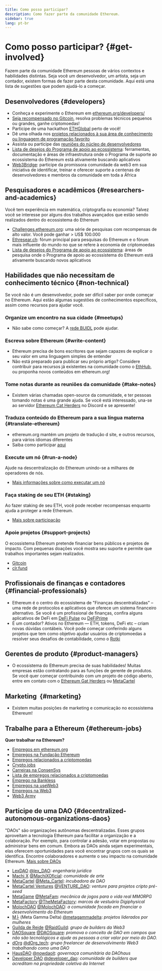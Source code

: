 ```yaml
---
title: Como posso participar?
description: Como fazer parte da comunidade Ethereum.
sidebar: true
lang: pt-br
---
```


# Como posso participar? {#get-involved}

Fazem parte da comunidade Ethereum pessoas de vários contextos e habilidades distintas. Seja você um desenvolvedor, um artista, seja um contador, existem formas de fazer parte desta comunidade. Aqui está uma lista de sugestões que podem ajudá-lo a começar.

## Desenvolvedores <Emoji text=":computer:" size={1} /> {#developers}

- Conheça e experimente o Ethereum em [ethereum.org/developers/](/developers/)
- [ Seja recompensado no Gitcoin](https://gitcoin.co/), resolva problemas técnicos pequenos ou grandes, ganhe criptomoedas!
- Participe de uma hackathon [ETHGlobal](http://ethglobal.co/) perto de você!
- Dê uma olhada nos [projetos relacionados à sua área de conhecimento ou linguagem de programação favorito](/developers/docs/programming-languages/)
- Assista ou participe das [reuniões do núcleo de desenvolvedores](https://www.youtube.com/playlist?list=PLaM7G4Llrb7zfMXCZVEXEABT8OSnd4-7w)
- [Lista de desejos do Programa de apoio ao ecossistema](https://esp.ethereum.foundation/wishlist/): ferramentas, documentação e áreas de infraestrutura onde o Programa de suporte ao ecossistema do Ethereum está ativamente buscando aplicativos
- [Web3Bridge](https://www.web3bridge.com/): participe da promissora comunidade da web3 em sua iniciativa de identificar, treinar e oferecer suporte a centenas de desenvolvedores e membros da comunidade em toda a África

## Pesquisadores e acadêmicos <Emoji text=":mag:" size={1} /> {#researchers-and-academics}

Você tem experiência em matemática, criptografia ou economia? Talvez você se interesse por alguns dos trabalhos avançados que estão sendo realizados dentro do ecossistema do Ethereum

- [Challenges.ethereum.org](https://challenges.ethereum.org/): uma série de pesquisas com recompensas de alto valor. Você pode ganhar > US$ 100.000
- [Ethresear.ch](https://ethresear.ch): fórum principal para pesquisas do Ethereum e o fórum mais influente do mundo no que se refere à economia de criptomoedas
- [Lista de desejos do Programa de apoio ao ecossistema](https://esp.ethereum.foundation/wishlist/): áreas de pesquisa onde o Programa de apoio ao ecossistema do Ethereum está ativamente buscando novos aplicativos

## Habilidades que não necessitam de conhecimento técnico <Emoji text=":briefcase:" size={1} /> {#non-technical}

Se você não é um desenvolvedor, pode ser difícil saber por onde começar no Ethereum. Aqui estão algumas sugestões de conhecimentos específicos, assim como recursos para ajudar você.

### Organize um encontro na sua cidade {#meetups}

- Não sabe como começar? A [rede BUIDL](https://consensys.net/developers/buidlnetwork/) pode ajudar.

### Escreva sobre Ethereum {#write-content}

- Ethereum precisa de bons escritores que sejam capazes de explicar o seu valor em uma linguagem simples de entender
- Não está preparado para publicar seu próprio artigo? Considere contribuir para recursos já existentes na comunidade como o [EthHub](https://docs.ethhub.io/), ou proponha novos conteúdos em ethereum.org!

### Tome notas durante as reuniões da comunidade {#take-notes}

- Existem várias chamadas open-source da comunidade, e ter pessoas tomando notas é uma grande ajuda. Se você está interessado, una-se ao servidor [Ethereum Cat Herders](https://discord.com/invite/Nz6rtfJ8Cu) no Discord e se apresente!

### Traduza conteúdo do Ethereum para a sua língua materna {#translate-ethereum}

- ethereum.org mantém um projeto de tradução d site, e outros recursos, para vários idiomas diferentes
- Saiba como participar [aqui](/contributing/translation-program)

### Execute um nó {#run-a-node}

Ajude na descentralização do Ethereum unindo-se a milhares de operadores de nós.

- [Mais informações sobre como executar um nó](/developers/docs/nodes-and-clients/run-a-node/)

### Faça staking de seu ETH {#staking}

Ao fazer staking de seu ETH, você pode receber recompensas enquanto ajuda a proteger a rede Ethereum.

- [Mais sobre participação](/staking/)

### Apoie projetos {#support-projects}

O ecossistema Ethereum pretende financiar bens públicos e projetos de impacto. Com pequenas doações você mostra seu suporte e permite que trabalhos importantes sejam realizados.

- [Gitcoin](https://gitcoin.co/fund)
- [clr.fund](https://clr.fund/#/about)

## Profissionais de finanças e contadores <Emoji text=":chart_with_upwards_trend:" size={1} /> {#financial-professionals}

- Ethereum é o centro do ecossistema de "Finanças descentralizadas" – uma rede de protocolos e aplicativos que oferece um sistema financeiro alternativo. Se você é um profissional de finanças, confira alguns aplicativos de DeFi em [DeFi Pulse](https://defipulse.com/) ou [DeFiPrime](https://defiprime.com)
- É um contador? Ativos no Ethereum — ETH, tokens, DeFi etc – criam novas dúvidas contábeis. Você pode começar conferindo alguns projetos que tem como objetivo ajudar usuários de criptomoedas a resolver seus desafios de contabilidade, como o [Rotki](https://rotki.com/)

## Gerentes de produto <Emoji text=":fountain_pen:" size={1} /> {#product-managers}

- O ecossistema do Ethereum precisa de suas habilidades! Muitas empresas estão contratando para as funções de gerente de produtos. Se você quer começar contribuindo com um projeto de código aberto, entre em contato com o [Ethereum Gat Herders](https://discord.com/invite/Nz6rtfJ8Cu) ou [MetaCartel](https://www.metacartel.org/)

## Marketing <Emoji text=":megaphone:" size={1} />‍ {#marketing}

- Existem muitas posições de marketing e comunicação no ecossistema Ethereum!

## Trabalhe para a Ethereum {#ethereum-jobs}

**Quer trabalhar na Ethereum?**

- [Empregos em ethereum.org](/about/#open-jobs)
- [Empregos na Fundação Ethereum](https://ethereum.bamboohr.com/jobs/)
- [Empregos relacionados a criptomoedas](https://cryptocurrencyjobs.co/ethereum/)
- [Crypto.jobs](https://crypto.jobs/)
- [Carreiras na ConsenSys](https://consensys.net/careers/)
- [Lista de empregos relacionados a criptomoedas](https://cryptojobslist.com/ethereum-jobs)
- [Emprego na Bankless](https://pallet.xyz/list/bankless/jobs)
- [Empregos na useWeb3](https://www.useweb3.xyz/jobs)
- [Empregos na Web3](https://web3.career)
- [Web3 Army](https://web3army.xyz/)

## Participe de uma DAO {#decentralized-autonomous-organizations-daos}

"DAOs" são organizações autônomas descentralizadas. Esses grupos aproveitam a tecnologia Ethereum para facilitar a organização e a colaboração. Por exemplo, para controlar a adesão, votar em propostas ou administrar bens em comum. Embora as DAOs ainda sejam experimentais, elas oferecem oportunidades para você encontrar grupos com os quais se identifica. Encontre colaboradores e aumente o seu impacto na comunidade Ethereum. [Mais sobre DAOs](/dao/)

- [LexDAO](https://lexdao.coop) [@lex_DAO](https://twitter.com/lex_DAO): _engenharia jurídica_
- [Machi X](https://machix.com) [@MachiXOficial](https://twitter.com/MachiXOfficial): _comunidade de arte_
- [MetaCartel](https://metacartel.org) [@Meta_Cartel](https://twitter.com/Meta_Cartel): _incubadora de DAO_
- [MetaCartel Ventures](https://metacartel.xyz) [@VENTURE_DAO](https://twitter.com/VENTURE_DAO): _venture para projetos cripto pré-seed_
- [MetaGame](https://metagame.wtf) [@MetaFam](https://twitter.com/MetaFam): _mecânica de jogos para o vida real MMORPG_
- [MetaFactory](https://metafactory.ai) [@TheMetaFactory](https://twitter.com/TheMetaFactory): _marcas de vestuário Digiphysical_
- [MolochDAO](https://molochdao.com) [@MolochDAO](https://twitter.com/MolochDAO): _a comunidade focada em financiar o desenvolvimento do Ethereum_
- [Μ├](https://metagammadelta.com/) (Meta Gamma Delta) [@metagammadelta](https://twitter.com/metagammadelta): _projetos liderados por mulheres_
- [Guilda de Reide](https://raidguild.org) [@RaidGuild](https://twitter.com/RaidGuild): _grupo de builders da Web3_
- [DAOSquare](https://www.daosquare.io) [@DAOSquare](https://twitter.com/DAOSquare): _promova o conceito de DAO em campos que não são tecnológicos e ajude as pessoas a criar valor por meio do DAO._
- [dOrg](https://dOrg.tech) [@dOrg_tech](https://twitter.com/dOrg_tech): _grupo freelancer de desenvolvimento Web3 trabalhando como uma DAO_
- [HausDAO](https://daohaus.club) [@nowdaoit](https://twitter.com/nowdaoit): _governaça comunitária da DAOhaus_
- [Developer DAO](https://www.developerdao.com/) [@developer_dao](https://twitter.com/developer_dao): _comunidade de builders que acreditam na propriedade coletiva da Internet_
